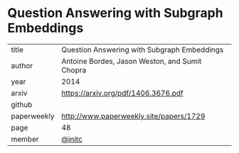 # Question Answering with Subgraph Embeddings

|  |  |
| :--- | :--- |
| title | Question Answering with Subgraph Embeddings |
| author | Antoine Bordes, Jason Weston, and Sumit Chopra |
| year | 2014 |
| arxiv |   https://arxiv.org/pdf/1406.3676.pdf |
| github |  |
| paperweekly | http://www.paperweekly.site/papers/1729 |
| page | 48 |
| member | [@initc](https://github.com/initc) |